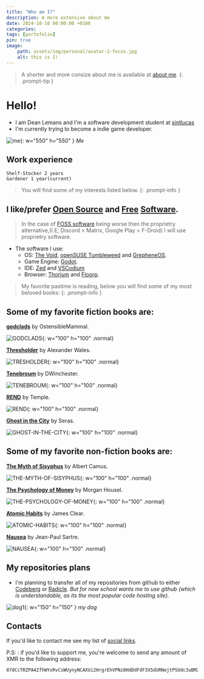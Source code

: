 ```yaml
---
title: "Who am I?"
description: A more extensive about me
date: 2024-10-10 00:00:00 +0100
categories:
tags: [portofolio]
pin: true
image:
    path: assets/img/personal/avatar-2-focus.jpg
    alt: this is I!
---
```

>A shorter and more consize about me is available at [about me](https://deanlemans.github.io/about-me/).
{: .prompt-tip }

# Hello!
- I am Dean Lemans and I'm a software development student at [sintlucas](https://www.sintlucas.nl/)
- I'm currently trying to become a indie game developer.

![me](/assets/img/personal/avatar-2.jpg){: w="550" h="550" }
_Me_

## Work experience
```
Shelf-Stocker 2 years
Gardener 1 year(current)
```

> You will find some of my interests listed below.
{: .prompt-info }

## I like/prefer [Open Source](https://opensource.org/osd) and [Free](https://writefreesoftware.org/learn) [Software](https://www.gnu.org/philosophy/free-sw.en.html).
> In the case of [FOSS software](https://en.wikipedia.org/wiki/Free_and_open-source_software) being worse then the proprietry alternative,(I.E; Discord > Matrix, Google Play > F-Droid) I will use proprietry software.

- The software I use:
    - OS: [The Void](https://voidlinux.org/), [openSUSE Tumbleweed](https://www.opensuse.org/#Tumbleweed) and [GrepheneOS](https://grapheneos.org/).
    - Game Engine: [Godot](https://godotengine.org/).
    - IDE: [Zed](https://zed.dev/) and [VSCodium](https://vscodium.com/)
    - Browser: [Thorium](https://thorium.rocks/) and [Floorp](https://floorp.app/).


> My favorite pastime is reading, below you will find some of my most beloved books:
{: .prompt-info }

## Some of my favorite fiction books are:

**[godclads](https://www.royalroad.com/fiction/59663/godclads)** by OstensibleMammal.

![GODCLADS](/assets/img/post/GODCLADS.jpg){: w="100" h="100" .normal}

**[Thresholder](https://www.royalroad.com/fiction/60396/thresholder)** by Alexander Wales.

![TRESHOLDER](/assets/img/post/TRESHOLDER.jpg){: w="100" h="100" .normal}

**[Tenebroum](https://www.royalroad.com/fiction/58643/tenebroum-book-1-stubbed)** by DWinchester.

![TENEBROUM](/assets/img/post/TENEBROUM.jpg){: w="100" h="100" .normal}

**[REND](https://www.royalroad.com/fiction/32615/rend)** by Temple.

![REND](/assets/img/post/REND.jpg){: w="100" h="100" .normal}

**[Ghost in the City](https://www.royalroad.com/fiction/62125/ghost-in-the-city-cyberpunk-gamer-si)** by Seras.

![GHOST-IN-THE-CITY](/assets/img/post/GHOST-IN-THE-CITY.jpg){: w="100" h="100" .normal}


## Some of my favorite non-fiction books are:

**[The Myth of Sisyphus](https://www.goodreads.com/book/show/91950.The_Myth_of_Sisyphus)** by Albert Camus.

![THE-MYTH-OF-SISYPHUS](/assets/img/post/THE-MYTH-OF-SISYPHUS.jpg){: w="100" h="100" .normal}

**[The Psychology of Money](https://www.goodreads.com/book/show/41881472-the-psychology-of-money)** by Morgan Housel.

![THE-PSYCHOLOGY-OF-MONEY](/assets/img/post/THE-PSYCHOLOGY-OF-MONEY.jpg){: w="100" h="100" .normal}

**[Atomic Habits](https://www.goodreads.com/book/show/40121378-atomic-habits)** by James Clear.

![ATOMIC-HABITS](/assets/img/post/ATOMIC-HABITS.jpg){: w="100" h="100" .normal}

**[Nausea](https://www.goodreads.com/book/show/298275.Nausea)** by Jean-Paul Sartre.

![NAUSEA](/assets/img/post/NAUSEA.JPG){: w="100" h="100" .normal}


## My repositories plans
- I'm planning to transfer all of my repositories from github to either [Codeberg](https://codeberg.org/) or [Radicle](https://radicle.xyz/). 
*But for now school wants me to use github (which is understandable, as its the most popular code hosting site).*

![dog1](assets/img/personal/dog1.jpg){: w="150" h="150" }
_my dog_

## Contacts
If you'd like to contact me see my list of [social links](https://linksta.cc/@Dean).

P.S:
: if you'd like to support me, you're welcome to send any amount of XMR to the following address: 
```
87dCcTRZPA4ZfhWYxRvCsWUynyNCAXUi2HrgrEhVPNz8HdDdFdF3X5dURNejtPSUdc3uBMZpri5D4PJqJwacXDa1AYahHQ5
```
